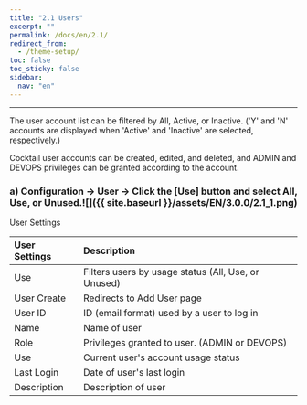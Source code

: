 ```yaml
---
title: "2.1 Users"
excerpt: ""
permalink: /docs/en/2.1/
redirect_from:
  - /theme-setup/
toc: false
toc_sticky: false
sidebar:
  nav: "en"
---
```



---
The user account list can be filtered by All, Active, or Inactive. \('Y' and 'N' accounts are displayed when 'Active' and 'Inactive' are selected, respectively.\)

Cocktail user accounts can be created, edited, and deleted, and ADMIN and DEVOPS privileges can be granted according to the account.

### a\) Configuration → User → Click the \[Use\] button and select All, Use, or Unused.![]({{ site.baseurl }}/assets/EN/3.0.0/2.1_1.png)

User Settings

| **User Settings** | **Description** |
| :--- | :--- |
| Use | Filters users by usage status \(All, Use, or Unused\) |
| User Create | Redirects to Add User page |
| User ID | ID \(email format\) used by a user to log in |
| Name | Name of user |
| Role | Privileges granted to user. \(ADMIN or DEVOPS\) |
| Use | Current user's account usage status |
| Last Login | Date of user's last login |
| Description | Description of user |
